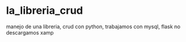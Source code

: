 # la_libreria_crud
manejo de una libreria, crud con python, trabajamos con mysql, flask no descargamos xamp
